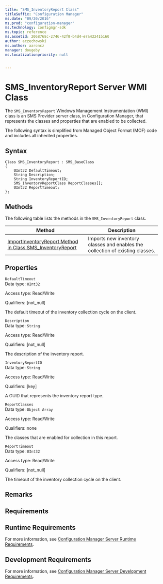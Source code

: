 ```yaml
---
title: "SMS_InventoryReport Class"
titleSuffix: "Configuration Manager"
ms.date: "09/20/2016"
ms.prod: "configuration-manager"
ms.technology: configmgr-sdk
ms.topic: reference
ms.assetid: 2068768c-2746-42f0-b4d4-e7a43241b160
author: aczechowski
ms.author: aaroncz
manager: dougeby
ms.localizationpriority: null


---
```

# SMS_InventoryReport Server WMI Class
The `SMS_InventoryReport` Windows Management Instrumentation (WMI) class is an SMS Provider server class, in Configuration Manager, that represents the classes and properties that are enabled to be collected.  

 The following syntax is simplified from Managed Object Format (MOF) code and includes all inherited properties.  

## Syntax  

```  
Class SMS_InventoryReport : SMS_BaseClass  
{  
    UInt32 DefaultTimeout;  
    String Description;  
    String InventoryReportID;  
    SMS_InventoryReportClass ReportClasses[];  
    UInt32 ReportTimeout;  
};  
```  

## Methods  
 The following table lists the methods in the `SMS_InventoryReport` class.  

|Method|Description|  
|------------|-----------------|  
|[ImportInventoryReport Method in Class SMS_InventoryReport](../../../../../develop/reference/core/clients/manage/importinventoryreport-method-in-class-sms_inventoryreport.md)|Imports new inventory classes and enables the collection of existing classes.|  

## Properties  
 `DefaultTimeout`  
 Data type: `UInt32`  

 Access type: Read/Write  

 Qualifiers: [not_null]  

 The default timeout of the inventory collection cycle on the client.  

 `Description`  
 Data type: `String`  

 Access type: Read/Write  

 Qualifiers: [not_null]  

 The description of the inventory report.  

 `InventoryReportID`  
 Data type: `String`  

 Access type: Read/Write  

 Qualifiers: [key]  

 A GUID that represents the inventory report type.  

 `ReportClasses`  
 Data type: `Object Array`  

 Access type: Read/Write  

 Qualifiers: none  

 The classes that are enabled for collection in this report.  

 `ReportTimeout`  
 Data type: `UInt32`  

 Access type: Read/Write  

 Qualifiers: [not_null]  

 The timeout of the inventory collection cycle on the client.  

## Remarks  

## Requirements  

## Runtime Requirements  
 For more information, see [Configuration Manager Server Runtime Requirements](../../../../../develop/core/reqs/server-runtime-requirements.md).  

## Development Requirements  
 For more information, see [Configuration Manager Server Development Requirements](../../../../../develop/core/reqs/server-development-requirements.md).
